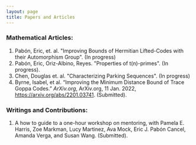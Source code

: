 ```yaml
---
layout: page
title: Papers and Articles
---
```


### Mathematical Articles:

1. Pabón, Eric, et. al. "Improving Bounds of Hermitian Lifted-Codes with their Automorphism Group". (In progress)
2. Pabón, Eric, Oriz-Albino, Reyes. "Properties of t(n)-primes". (In progress).
3. Chen, Douglas et. al. "Characterizing Parking Sequences". (In progress)
4. Byrne, Isabel, et al. “Improving the Minimum Distance Bound of Trace Goppa Codes.” *ArXiv.org*, ArXiv.org, 11 Jan. 2022, https://arxiv.org/abs/2201.03741. (Submitted).

### Writings and Contributions:

1. A how to guide to a one-hour workshop on mentoring, with Pamela E. Harris, Zoe Markman, Lucy Martinez, Ava Mock, Eric J. Pabón Cancel, Amanda Verga, and Susan Wang. (Submitted).
